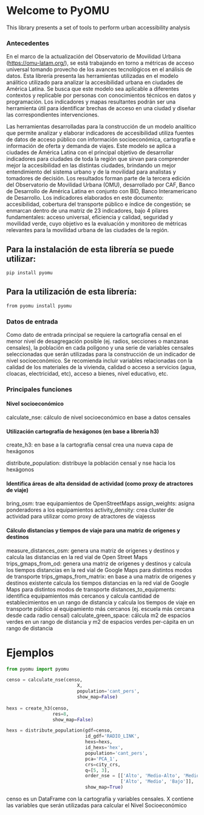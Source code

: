 # Welcome to PyOMU

This library presents a set of tools to perform urban accessibility analysis

### Antecedentes

En el marco de la actualización del Observatorio de Movilidad Urbana (https://omu-latam.org/), se está trabajando en torno a métricas de acceso universal tomando provecho de los avances tecnológicos en el análisis de datos. Esta librería presenta las herramientas utilizadas en el modelo análitico utilizado para analizar la accesibilidad urbana en ciudades de América Latina. Se busca que este modelo sea aplicable a diferentes contextos y replicable por personas con conocimientos técnicos en datos y programación. Los indicadores y mapas resultantes podrán ser una herramienta útil para identificar brechas de acceso en una ciudad y diseñar las correspondientes intervenciones.

Las herramientas desarrolladas para la construcción de un modelo analítico que permite analizar y elaborar indicadores de accesibilidad utiliza fuentes de datos de acceso público con información socioeconómica, cartografía e información de oferta y demanda de viajes. Este modelo se aplica a ciudades de América Latina con el principal objetivo de desarrollar indicadores para ciudades de toda la región que sirvan para comprender mejor la accesibilidad en las distintas ciudades, brindando un mejor entendimiento del sistema urbano y de la movilidad para analistas y tomadores de decisión. Los resultados forman parte de la tercera edición del Observatorio de Movilidad Urbana (OMU), desarrollado por CAF, Banco de Desarrollo de América Latina en conjunto con  BID, Banco Interamericano de Desarrollo. Los indicadores elaborados en este documento: accesibilidad, cobertura del transporte público e índice de congestión; se enmarcan dentro de una matriz de 23 indicadores, bajo 4 pilares fundamentales: acceso universal, eficiencia y calidad, seguridad y movilidad verde, cuyo objetivo es la evaluación y monitoreo de métricas relevantes para la movilidad urbana de las ciudades de la región.

## Para la instalación de esta librería se puede utilizar:

```sh
pip install pyomu
```

## Para la utilización de esta librería:

```sh
from pyomu install pyomu
```

### Datos de entrada

Como dato de entrada principal se requiere la cartografía censal en el menor nivel de desagregación posible (ej. radios, secciones o manzanas censales), la población en cada polígono y una serie de variables censales seleccionadas que serán utilizadas para la construcción de un indicador de nivel socioeconómico. Se recomienda incluir variables relacionadas con la calidad de los materiales de la vivienda, calidad o acceso a servicios (agua, cloacas, electricidad, etc), acceso a bienes, nivel educativo, etc. 

### Principales funciones

#### Nivel socioeconómico

calculate_nse: cálculo de nivel socioeconómico en base a datos censales

#### Utilización cartografía de hexágonos (en base a librería h3)

create_h3: en base a la cartografía censal crea una nueva capa de hexágonos

distribute_population: distribuye la población censal y nse hacia los hexágonos 

#### Identifica áreas de alta densidad de actividad (como proxy de atractores de viaje)

bring_osm: trae equipamientos de OpenStreetMaps
assign_weights: asigna ponderadores a los equipamientos
activity_density: crea cluster de actividad para utilizar como proxy de atractores de viajesss

#### Cálculo distancias y tiempos de viaje para una matriz de origenes y destinos

measure_distances_osm: genera una matriz de origenes y destinos y calcula las distancias en la red vial de Open Street Maps
trips_gmaps_from_od: genera una matriz de origenes y destinos y calcula los tiempos distancias en la red vial de Google Maps para distintos modos de transporte
trips_gmaps_from_matrix: en base a una matrix de origenes y destinos existente calcula los tiempos distancias en la red vial de Google Maps para distintos modos de transporte
distances_to_equipments: identifica equipamientos más cercanos y calcula cantidad de establecimientos en un rango de distancia y calcula los tiempos de viaje en transporte público al equipamiento más cercanos (ej. escuela más cercana desde cada radio censal)
calculate_green_space: cálcula m2 de espacios verdes en un rango de distancia y m2 de espacios verdes per-cápita en un rango de distancia


# Ejemplos

```python
from pyomu import pyomu

censo = calculate_nse(censo, 
                          X, 
                          population='cant_pers', 
                          show_map=False)
    
hexs = create_h3(censo, 
                 res=8, 
                 show_map=False)

hexs = distribute_population(gdf=censo, 
                             id_gdf='RADIO_LINK', 
                             hexs=hexs, 
                             id_hexs='hex', 
                             population='cant_pers', 
                             pca='PCA_1', 
                             crs=city_crs, 
                             q=[5, 3],
                             order_nse = [['Alto', 'Medio-Alto', 'Medio', 'Medio-Bajo', 'Bajo'],
                                          ['Alto', 'Medio', 'Bajo']],
                             show_map=True)

```
censo es un DataFrame con la cartografía y variables censales.
X contiene las variables que serán utilizadas para calcular el Nivel Socioeconómico




